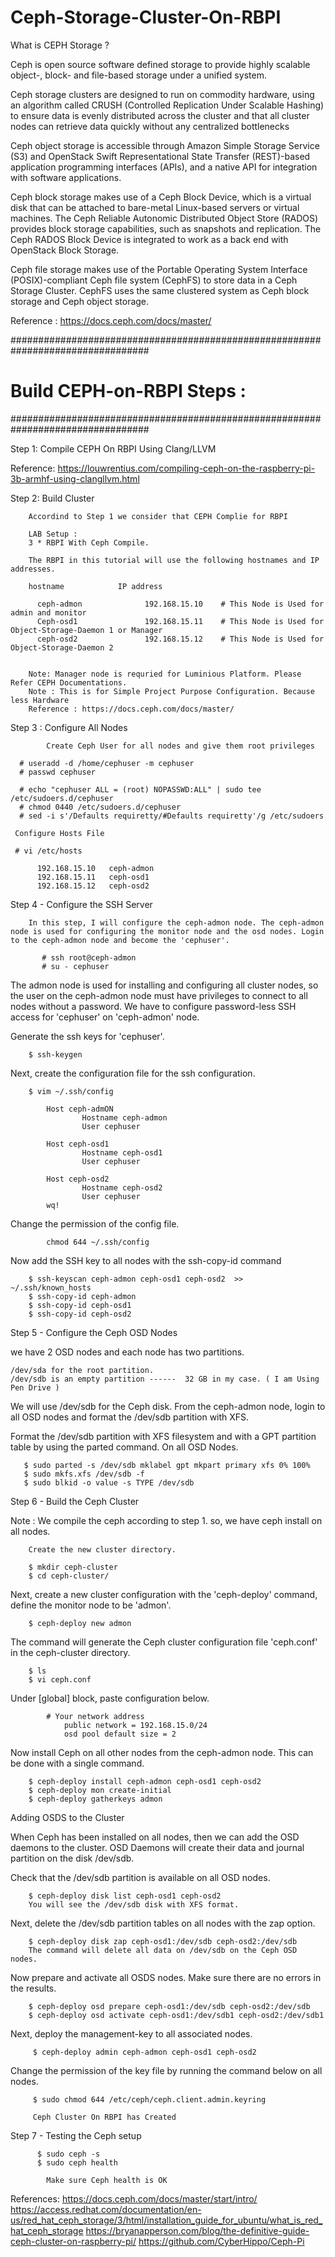 # Ceph-Storage-Cluster-On-RBPI

What is CEPH Storage ?

Ceph is open source software defined storage to provide highly scalable object-, block- and file-based storage under a unified system.

Ceph storage clusters are designed to run on commodity hardware, using an algorithm called CRUSH (Controlled Replication Under Scalable Hashing) to ensure data is evenly distributed across the cluster and that all cluster nodes can retrieve data quickly without any centralized bottlenecks

Ceph object storage is accessible through Amazon Simple Storage Service (S3) and OpenStack Swift Representational State Transfer (REST)-based application programming interfaces (APIs), and a native API for integration with software applications.

Ceph block storage makes use of a Ceph Block Device, which is a virtual disk that can be attached to bare-metal Linux-based servers or virtual machines. The Ceph Reliable Autonomic Distributed Object Store (RADOS) provides block storage capabilities, such as snapshots and replication. The Ceph RADOS Block Device is integrated to work as a back end with OpenStack Block Storage.

Ceph file storage makes use of the Portable Operating System Interface (POSIX)-compliant Ceph file system (CephFS) to store data in a Ceph Storage Cluster. CephFS uses the same clustered system as Ceph block storage and Ceph object storage.

  Reference : https://docs.ceph.com/docs/master/
    

#################################################################################
# Build CEPH-on-RBPI Steps :
#################################################################################

Step 1: Compile CEPH On RBPI Using Clang/LLVM
    
   Reference: https://louwrentius.com/compiling-ceph-on-the-raspberry-pi-3b-armhf-using-clangllvm.html
                      
Step 2: Build Cluster
 
        Accordind to Step 1 we consider that CEPH Complie for RBPI
        
        LAB Setup :
        3 * RBPI With Ceph Compile.
        
        The RBPI in this tutorial will use the following hostnames and IP addresses.
        
        hostname            IP address

          ceph-admon              192.168.15.10    # This Node is Used for admin and monitor
          Ceph-osd1               192.168.15.11    # This Node is Used for Object-Storage-Daemon 1 or Manager
          ceph-osd2               192.168.15.12    # This Node is Used for Object-Storage-Daemon 2
          
        
        Note: Manager node is requried for Luminious Platform. Please Refer CEPH Documentations.
        Note : This is for Simple Project Purpose Configuration. Because less Hardware 
        Reference : https://docs.ceph.com/docs/master/
        
        
Step 3 : Configure All Nodes
            
            Create Ceph User for all nodes and give them root privileges
      
      # useradd -d /home/cephuser -m cephuser
      # passwd cephuser
      
      # echo "cephuser ALL = (root) NOPASSWD:ALL" | sudo tee /etc/sudoers.d/cephuser
      # chmod 0440 /etc/sudoers.d/cephuser
      # sed -i s'/Defaults requiretty/#Defaults requiretty'/g /etc/sudoers
      
     Configure Hosts File
     
     # vi /etc/hosts
     
          192.168.15.10   ceph-admon
          192.168.15.11   ceph-osd1
          192.168.15.12   ceph-osd2
          
          
Step 4 - Configure the SSH Server
          
        In this step, I will configure the ceph-admon node. The ceph-admon node is used for configuring the monitor node and the osd nodes. Login to the ceph-admon node and become the 'cephuser'.          
        
           # ssh root@ceph-admon
           # su - cephuser
           
           
The admon node is used for installing and configuring all cluster nodes, so the user on the ceph-admon node must have privileges to connect to all nodes without a password. We have to configure password-less SSH access for 'cephuser' on 'ceph-admon' node.

Generate the ssh keys for 'cephuser'.
        
        $ ssh-keygen
        
Next, create the configuration file for the ssh configuration.

        $ vim ~/.ssh/config
        
            Host ceph-admON
                    Hostname ceph-admon
                    User cephuser
 
            Host ceph-osd1
                    Hostname ceph-osd1
                    User cephuser

            Host ceph-osd2
                    Hostname ceph-osd2
                    User cephuser
            wq!

Change the permission of the config file.
        
            chmod 644 ~/.ssh/config
 Now add the SSH key to all nodes with the ssh-copy-id command
 
        $ ssh-keyscan ceph-admon ceph-osd1 ceph-osd2  >> ~/.ssh/known_hosts
        $ ssh-copy-id ceph-admon
        $ ssh-copy-id ceph-osd1
        $ ssh-copy-id ceph-osd2
        
        
Step 5 - Configure the Ceph OSD Nodes

 we have 2 OSD nodes and each node has two partitions.

    /dev/sda for the root partition.
    /dev/sdb is an empty partition ------  32 GB in my case. ( I am Using Pen Drive )

We will use /dev/sdb for the Ceph disk. From the ceph-admon node, login to all OSD nodes and format the /dev/sdb partition with XFS.

Format the /dev/sdb partition with XFS filesystem and with a GPT partition table by using the parted command. On all OSD Nodes.

       $ sudo parted -s /dev/sdb mklabel gpt mkpart primary xfs 0% 100%
       $ sudo mkfs.xfs /dev/sdb -f
       $ sudo blkid -o value -s TYPE /dev/sdb
       
 Step 6 - Build the Ceph Cluster
 
 Note : We compile the ceph according to step 1. so, we have ceph install on all nodes.
 
        Create the new cluster directory.
        
        $ mkdir ceph-cluster
        $ cd ceph-cluster/

Next, create a new cluster configuration with the 'ceph-deploy' command, define the monitor node to be 'admon'.        
     
        $ ceph-deploy new admon
        
 The command will generate the Ceph cluster configuration file 'ceph.conf' in the ceph-cluster directory.
 
        $ ls
        $ vi ceph.conf
   Under [global] block, paste configuration below.
   
            # Your network address
                public network = 192.168.15.0/24
                osd pool default size = 2
                
 Now install Ceph on all other nodes from the ceph-admon node. This can be done with a single command.
 
        $ ceph-deploy install ceph-admon ceph-osd1 ceph-osd2 
        $ ceph-deploy mon create-initial
        $ ceph-deploy gatherkeys admon
        
Adding OSDS to the Cluster

When Ceph has been installed on all nodes, then we can add the OSD daemons to the cluster. OSD Daemons will create their data and journal partition on the disk /dev/sdb.

Check that the /dev/sdb partition is available on all OSD nodes.

        $ ceph-deploy disk list ceph-osd1 ceph-osd2
        You will see the /dev/sdb disk with XFS format.

Next, delete the /dev/sdb partition tables on all nodes with the zap option.

        $ ceph-deploy disk zap ceph-osd1:/dev/sdb ceph-osd2:/dev/sdb 
        The command will delete all data on /dev/sdb on the Ceph OSD nodes.
        
  Now prepare and activate all OSDS nodes. Make sure there are no errors in the results.
  
        $ ceph-deploy osd prepare ceph-osd1:/dev/sdb ceph-osd2:/dev/sdb 
        $ ceph-deploy osd activate ceph-osd1:/dev/sdb1 ceph-osd2:/dev/sdb1
        
  Next, deploy the management-key to all associated nodes.
  
         $ ceph-deploy admin ceph-admon ceph-osd1 ceph-osd2
         
 Change the permission of the key file by running the command below on all nodes.
 
         $ sudo chmod 644 /etc/ceph/ceph.client.admin.keyring
         
         Ceph Cluster On RBPI has Created

Step 7 - Testing the Ceph setup

          $ sudo ceph -s
          $ sudo ceph health
          
            Make sure Ceph health is OK
            
            
References: 
https://docs.ceph.com/docs/master/start/intro/
https://access.redhat.com/documentation/en-us/red_hat_ceph_storage/3/html/installation_guide_for_ubuntu/what_is_red_hat_ceph_storage
https://bryanapperson.com/blog/the-definitive-guide-ceph-cluster-on-raspberry-pi/
https://github.com/CyberHippo/Ceph-Pi

